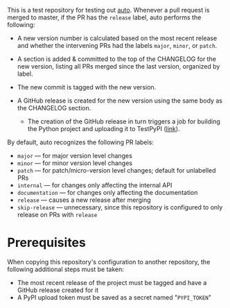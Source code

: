 This is a test repository for testing out
[auto](https://github.com/intuit/auto).  Whenever a pull request is merged to
master, if the PR has the `release` label, auto performs the following:

- A new version number is calculated based on the most recent release and
  whether the intervening PRs had the labels `major`, `minor`, or `patch`.

- A section is added & committed to the top of the CHANGELOG for the new
  version, listing all PRs merged since the last version, organized by label.

- The new commit is tagged with the new version.

- A GitHub release is created for the new version using the same body as the
  CHANGELOG section.

    - The creation of the GitHub release in turn triggers a job for building
      the Python project and uploading it to TestPyPI
      ([link](https://test.pypi.org/project/jwodder-auto-test/)).

By default, auto recognizes the following PR labels:

- `major` — for major version level changes
- `minor` — for minor version level changes
- `patch` — for patch/micro-version level changes; default for unlabelled PRs
- `internal` — for changes only affecting the internal API
- `documentation` — for changes only affecting the documentation
- `release` — causes a new release after merging
- `skip-release` — unnecessary, since this repository is configured to only
  release on PRs with `release`


Prerequisites
=============

When copying this repository's configuration to another repository, the
following additional steps must be taken:

- The most recent release of the project must be tagged and have a GitHub
  release created for it
- A PyPI upload token must be saved as a secret named "`PYPI_TOKEN`"
